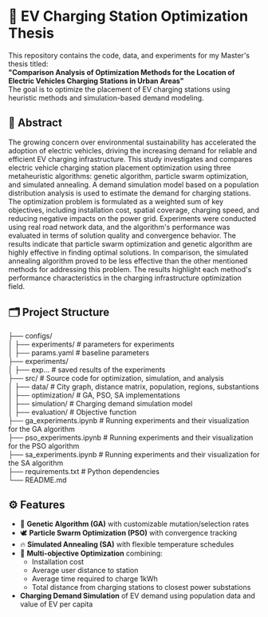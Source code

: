 # 🚗 EV Charging Station Optimization Thesis

This repository contains the code, data, and experiments for my Master's thesis titled:  
**"Comparison Analysis of Optimization Methods for the Location of Electric Vehicles Charging Stations in Urban Areas"**  
The goal is to optimize the placement of EV charging stations using heuristic methods and simulation-based demand modeling.

## 📘 Abstract

The growing concern over environmental sustainability has accelerated the adoption of electric vehicles, driving the increasing demand for reliable and efficient EV charging infrastructure. This study investigates and compares electric vehicle charging station placement optimization using three metaheuristic algorithms: genetic algorithm, particle swarm optimization, and simulated annealing. A demand simulation model based on a population distribution analysis is used to estimate the demand for charging stations. The optimization problem is formulated as a weighted sum of key objectives, including installation cost, spatial coverage, charging speed, and reducing negative impacts on the power grid. Experiments were conducted using real road network data, and the algorithm's performance was evaluated in terms of solution quality and convergence behavior. The results indicate that particle swarm optimization and genetic algorithm are highly effective in finding optimal solutions. In comparison, the simulated annealing algorithm proved to be less effective than the other mentioned methods for addressing this problem. The results highlight each method's performance characteristics in the charging infrastructure optimization field.
## 🗂️ Project Structure
├── configs/ \
│ ├── experiments/     # parameters for experiments\
│ ├── params.yaml      # baseline parameters\
├── experiments/\
│ ├── exp...       # saved results of the experiments\
├── src/      # Source code for optimization, simulation, and analysis \
│ ├── data/      # City graph, distance matrix, population, regions, substantions\
│ ├── optimization/     # GA, PSO, SA implementations \
│ ├── simulation/       # Charging demand simulation model\
│ ├── evaluation/        # Objective function\
├── ga_experiments.ipynb       # Running experiments and their visualization for the GA algorithm\
├── pso_experiments.ipynb      # Running experiments and their visualization for the PSO algorithm\
├── sa_experiments.ipynb       # Running experiments and their visualization for the SA algorithm\
├── requirements.txt     # Python dependencies \
└── README.md

## ⚙️ Features

- 🧬 **Genetic Algorithm (GA)** with customizable mutation/selection rates
- 🕊️ **Particle Swarm Optimization (PSO)** with convergence tracking
- 🔥 **Simulated Annealing (SA)** with flexible temperature schedules
- 📍 **Multi-objective Optimization** combining:
  - Installation cost
  - Average user distance to station
  - Average time required to charge 1kWh
  - Total distance from charging stations to closest power substations
- **Charging Demand Simulation** of EV demand using population data and value of EV per capita
